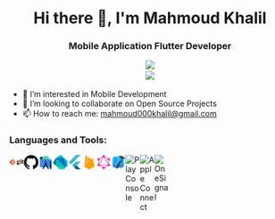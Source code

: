 <h1 align="center">Hi there 👋, I'm Mahmoud Khalil</h1>
<h3 align="center">Mobile Application Flutter Developer</h3>
<p align="center">
  <img src="https://readme-typing-svg.herokuapp.com?center=true&multiline=true&lines=Welcome+to+my+GitHub+Profile+🧑‍💻" />
  <br>
  <img src="https://readme-typing-svg.herokuapp.com?center=true&multiline=true&lines=What+I+made+private+was+my+greatest+achievement.&pause=1000" />
</p>





- 👀 I’m interested in Mobile Development
- 💞️ I’m looking to collaborate on Open Source Projects
- 📫 How to reach me: mahmoud000khalil@gmail.com

<!---
M0o0dy/M0o0dy is a ✨ special ✨ repository because its `README.md` (this file) appears on your GitHub profile.
You can click the Preview link to take a look at your changes.
--->
### Languages and Tools:
[<img align="left" alt="Git" width="26px" src="https://raw.githubusercontent.com/github/explore/80688e429a7d4ef2fca1e82350fe8e3517d3494d/topics/git/git.png" />]()
[<img align="left" alt="GitHub" width="26px" src="https://raw.githubusercontent.com/github/explore/78df643247d429f6cc873026c0622819ad797942/topics/github/github.png" />]()
[<img align="left" alt="Android Studio" width="26px" src="https://raw.githubusercontent.com/devicons/devicon/1119b9f84c0290e0f0b38982099a2bd027a48bf1/icons/androidstudio/androidstudio-original.svg" />]()
[<img align="left" alt="Dart" width="26px" src="https://raw.githubusercontent.com/devicons/devicon/1119b9f84c0290e0f0b38982099a2bd027a48bf1/icons/dart/dart-original.svg" />]()
[<img align="left" alt="Flutter" width="26px" src="https://raw.githubusercontent.com/devicons/devicon/1119b9f84c0290e0f0b38982099a2bd027a48bf1/icons/flutter/flutter-original.svg" />]()
[<img align="left" alt="Firebase" width="26px" src="https://raw.githubusercontent.com/devicons/devicon/1119b9f84c0290e0f0b38982099a2bd027a48bf1/icons/firebase/firebase-plain.svg" />]()
[<img align="left" alt="GraphQL" width="26px" src="https://raw.githubusercontent.com/devicons/devicon/1119b9f84c0290e0f0b38982099a2bd027a48bf1/icons/graphql/graphql-plain.svg" />]()
[<img align="left" alt="Xcode" width="26px" src="https://raw.githubusercontent.com/devicons/devicon/1119b9f84c0290e0f0b38982099a2bd027a48bf1/icons/xcode/xcode-original.svg" />]()
[<img align="left" alt="Play Console" width="26px" src="[https://upload.wikimedia.org/wikipedia/commons/3/34/Google_Play_logo.svg](https://play.google.com/store/apps/details?id=com.google.android.apps.playconsole&hl=en)" />]()
[<img align="left" alt="Apple Connect" width="26px" src="[https://upload.wikimedia.org/wikipedia/commons/f/fa/Apple_logo_black.svg](https://static.wikia.nocookie.net/logopedia/images/7/74/Asc-outline-128x128_2x.png/revision/latest?cb=20210628214620)" />]()
[<img align="left" alt="OneSignal" width="26px" src="[https://cdn.worldvectorlogo.com/logos/onesignal-1.svg](https://www.outsystems.com/Forge_CW/_image.aspx/Q8LvY--6WakOw9afDCuuGUu3PKR81EI-diBaYtXrnms=/onesignal-plugin-2023-01-04%2000-00-00-2024-04-10%2011-00-01)" />]()

